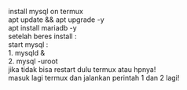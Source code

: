 install mysql on termux <br>
apt update && apt upgrade -y <br>
apt install mariadb -y <br>
setelah beres install :<br>
start mysql :<br>1. mysqld & <br>2. mysql -uroot <br>
jika tidak bisa restart dulu termux atau hpnya!<br>
masuk lagi termux dan jalankan perintah 1 dan 2 lagi!
